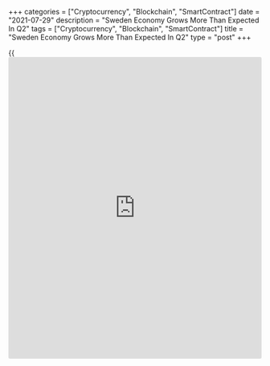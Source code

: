 +++
categories = ["Cryptocurrency", "Blockchain", "SmartContract"]
date = "2021-07-29"
description = "Sweden Economy Grows More Than Expected In Q2"
tags = ["Cryptocurrency", "Blockchain", "SmartContract"]
title = "Sweden Economy Grows More Than Expected In Q2"
type = "post"
+++

{{<iframe id="large-banner" src="https://www.bounty.group/#slide=21.0" width="100%" height="600" scrolling="no" style="border: 0px solid rgb(216, 221, 230); border-radius: 3px;">}}

Sweden's [economy][1] expanded at a faster than expected pace in the
second quarter, preliminary data from the statistical office showed
Thursday.  
  
Gross domestic product grew a seasonally adjusted 0.9 percent from the
first quarter, when the economy expanded 0.8 percent. Economists had
expected 0.7 percent growth.  
  
Compared to the same quarter last year, GDP rose a working-day adjusted
10 percent after remaining unchanged in the first three months of the
year.  
  
"Year on year growth rates are the highest we currently have in our time
series on Swedish GDP," Statistics Sweden economist Melker Loberg said.

"This should be seen in the light of the severe economic effects of the
pandemic on the economy in the second quarter last year. "

For comments and feedback [contact](https://www.playgroundfx.com/contact/): editorial@rtt[news](https://www.letsplayfx.com/blog/forex-news-website/).com

[Economic News][1]

 **What parts of the world are seeing the best (and worst) economic
performances lately? Click[here][2] to check out our [Econ Scorecard][2]
and find out! See up-to-the-moment [ranking](https://www.playgroundfx.com/blog/crypto-exchange-ranking/)s for the best and worst
performers in [GDP][3], [unemployment rate][4], [inflation][2] and much
more.**

   1. www.rtt[news](https://www.letsplayfx.com/blog/forex-news-website/).com/Content/EconomicNews.aspx
   2. www.rtt[news](https://www.letsplayfx.com/blog/forex-news-website/).com/economic-scorecard/world-rank/CPI/highest-performance.aspx
   3. www.rtt[news](https://www.letsplayfx.com/blog/forex-news-website/).com/economic-scorecard/world-rank/GDP/highest-performance.aspx
   4. www.rtt[news](https://www.letsplayfx.com/blog/forex-news-website/).com/economic-scorecard/world-rank/unemployment-rate/lowest-performance.aspx